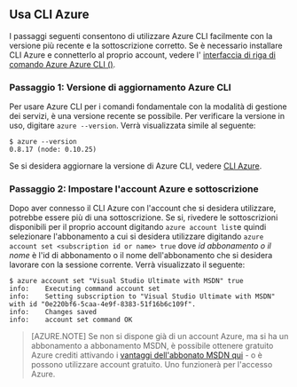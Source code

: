 <properties services="virtual-machines" title="Setting up Azure CLI for service management" authors="squillace" solutions="" manager="timlt" editor="tysonn" />

<tags
   ms.service="virtual-machine"
   ms.devlang="na"
   ms.topic="article"
   ms.tgt_pltfrm="linux"
   ms.workload="infrastructure"
   ms.date="04/13/2015"
   ms.author="rasquill" />

## <a name="using-azure-cli"></a>Usa CLI Azure

I passaggi seguenti consentono di utilizzare Azure CLI facilmente con la versione più recente e la sottoscrizione corretto. Se è necessario installare CLI Azure e connetterlo al proprio account, vedere l' [interfaccia di riga di comando Azure Azure CLI ()](xplat-cli-install.md).

### <a name="step-1-update-azure-cli-version"></a>Passaggio 1: Versione di aggiornamento Azure CLI

Per usare Azure CLI per i comandi fondamentale con la modalità di gestione dei servizi, è una versione recente se possibile. Per verificare la versione in uso, digitare `azure --version`. Verrà visualizzata simile al seguente:

    $ azure --version
    0.8.17 (node: 0.10.25)

Se si desidera aggiornare la versione di Azure CLI, vedere [CLI Azure](https://github.com/Azure/azure-xplat-cli).

### <a name="step-2-set-the-azure-account-and-subscription"></a>Passaggio 2: Impostare l'account Azure e sottoscrizione

Dopo aver connesso il CLI Azure con l'account che si desidera utilizzare, potrebbe essere più di una sottoscrizione. Se si, rivedere le sottoscrizioni disponibili per il proprio account digitando `azure account list`e quindi selezionare l'abbonamento a cui si desidera utilizzare digitando `azure account set <subscription id or name> true` dove _id abbonamento o il nome_ è l'id di abbonamento o il nome dell'abbonamento che si desidera lavorare con la sessione corrente. Verrà visualizzato il seguente:

    $ azure account set "Visual Studio Ultimate with MSDN" true
    info:    Executing command account set
    info:    Setting subscription to "Visual Studio Ultimate with MSDN" with id "0e220bf6-5caa-4e9f-8383-51f16b6c109f".
    info:    Changes saved
    info:    account set command OK

> [AZURE.NOTE] Se non si dispone già di un account Azure, ma si ha un abbonamento a abbonamento MSDN, è possibile ottenere gratuito Azure crediti attivando i [vantaggi dell'abbonato MSDN qui](https://azure.microsoft.com/pricing/member-offers/msdn-benefits-details/) - o è possono utilizzare account gratuito. Uno funzionerà per l'accesso Azure.
